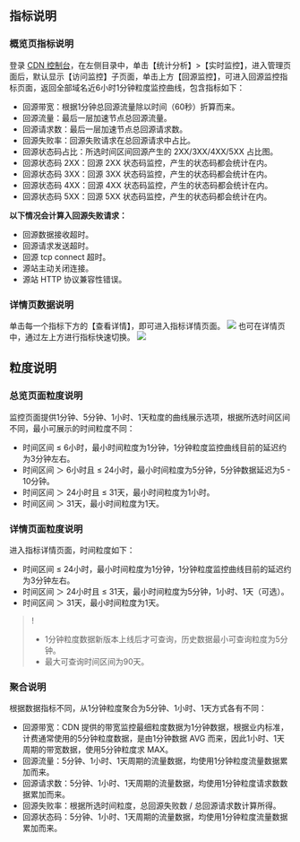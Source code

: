 ## 指标说明
### 概览页指标说明
登录 [CDN 控制台](https://console.cloud.tencent.com/cdn)，在左侧目录中，单击【统计分析】>【实时监控】，进入管理页面后，默认显示【访问监控】子页面，单击上方【回源监控】，可进入回源监控指标页面，返回全部域名近6小时1分钟粒度监控曲线，包含指标如下：
+ 回源带宽：根据1分钟总回源流量除以时间（60秒）折算而来。
+ 回源流量：最后一层加速节点总回源流量。
+ 回源请求数：最后一层加速节点总回源请求数。
+ 回源失败率：回源失败请求在总回源请求中占比。
+ 回源状态码占比：所选时间区间回源产生的 2XX/3XX/4XX/5XX 占比图。
+ 回源状态码 2XX：回源 2XX 状态码监控，产生的状态码都会统计在内。
+ 回源状态码 3XX：回源 3XX 状态码监控，产生的状态码都会统计在内。
+ 回源状态码 4XX：回源 4XX 状态码监控，产生的状态码都会统计在内。
+ 回源状态码 5XX：回源 5XX 状态码监控，产生的状态码都会统计在内。

**以下情况会计算入回源失败请求：**
+ 回源数据接收超时。
+ 回源请求发送超时。
+ 回源 tcp connect 超时。
+ 源站主动关闭连接。
+ 源站 HTTP 协议兼容性错误。

### 详情页数据说明
单击每一个指标下方的【查看详情】，即可进入指标详情页面。
![](https://main.qcloudimg.com/raw/55cd96de690acf97ca6e9194df6644ec.png)
也可在详情页中，通过左上方进行指标快速切换。
![](https://main.qcloudimg.com/raw/afeaff1b7a408e5caebe26a738714569.png)

## 粒度说明
### 总览页面粒度说明
监控页面提供1分钟、5分钟、1小时、1天粒度的曲线展示选项，根据所选时间区间不同，最小可展示的时间粒度不同：
+ 时间区间 ≤ 6小时，最小时间粒度为1分钟，1分钟粒度监控曲线目前的延迟约为3分钟左右。
+ 时间区间 ＞ 6小时且 ≤ 24小时，最小时间粒度为5分钟，5分钟数据延迟为5 - 10分钟。
+ 时间区间 ＞ 24小时且 ≤ 31天，最小时间粒度为1小时。
+ 时间区间 ＞ 31天，最小时间粒度为1天。


### 详情页面粒度说明
进入指标详情页面，时间粒度如下：
+ 时间区间 ≤ 24小时，最小时间粒度为1分钟，1分钟粒度监控曲线目前的延迟约为3分钟左右。
+ 时间区间 ＞ 24小时且 ≤ 31天，最小时间粒度为5分钟，1小时、1天（可选）。
+ 时间区间 ＞ 31天，最小时间粒度为1天。

>!
>- 1分钟粒度数据新版本上线后才可查询，历史数据最小可查询粒度为5分钟。
>- 最大可查询时间区间为90天。

### 聚合说明
根据数据指标不同，从1分钟粒度聚合为5分钟、1小时、1天方式各有不同：
+ 回源带宽：CDN 提供的带宽监控最细粒度数据为1分钟数据，根据业内标准，计费通常使用的5分钟粒度数据，是由1分钟数据 AVG 而来，因此1小时、1天周期的带宽数据，使用5分钟粒度求 MAX。
+ 回源流量：5分钟、1小时、1天周期的流量数据，均使用1分钟粒度流量数据累加而来。
+ 回源请求数：5分钟、1小时、1天周期的流量数据，均使用1分钟粒度请求数数据累加而来。
+ 回源失败率：根据所选时间粒度，总回源失败数 / 总回源请求数计算所得。
+ 回源状态码：5分钟、1小时、1天周期的流量数据，均使用1分钟粒度流量数据累加而来。



